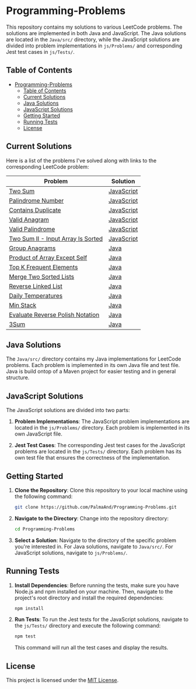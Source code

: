 # Programming-Problems

This repository contains my solutions to various LeetCode problems. The solutions are implemented in both Java and JavaScript. The Java solutions are located in the `Java/src/` directory, while the JavaScript solutions are divided into problem implementations in `js/Problems/` and corresponding Jest test cases in `js/Tests/`.

## Table of Contents

- [Programming-Problems](#programming-problems)
  - [Table of Contents](#table-of-contents)
  - [Current Solutions](#current-solutions)
  - [Java Solutions](#java-solutions)
  - [JavaScript Solutions](#javascript-solutions)
  - [Getting Started](#getting-started)
  - [Running Tests](#running-tests)
  - [License](#license)

## Current Solutions

Here is a list of the problems I've solved along with links to the corresponding LeetCode problem:

| Problem                                                                                               | Solution                                                                           |
| ----------------------------------------------------------------------------------------------------- | ---------------------------------------------------------------------------------- |
| [Two Sum](https://leetcode.com/problems/two-sum/)                                                     | [JavaScript](js/Problems/twoSum.js)                                                |
| [Palindrome Number](https://leetcode.com/problems/palindrome-number/)                                 | [JavaScript](js/Problems/isPalindrome.js)                                          |
| [Contains Duplicate](https://leetcode.com/problems/contains-duplicate/)                               | [JavaScript](js/Problems/containsDuplicate.js)                                     |
| [Valid Anagram](https://leetcode.com/problems/valid-anagram/)                                         | [JavaScript](js/Problems/isAnagram.js)                                             |
| [Valid Palindrome](https://leetcode.com/problems/valid-palindrome/)                                   | [JavaScript](js/Problems/isPalindrome.js)                                          |
| [Two Sum II - Input Array Is Sorted](https://leetcode.com/problems/two-sum-ii-input-array-is-sorted/) | [JavaScript](js/Problems/twoSum2.js)                                               |
| [Group Anagrams](https://leetcode.com/problems/group-anagrams/)                                       | [Java](Java/src/main/java/problems/leetcode/arrays_hashing/GroupAnagrams.java)     |
| [Product of Array Except Self](https://leetcode.com/problems/product-of-array-except-self/)           | [Java](Java/src/main/java/problems/leetcode/arrays_hashing/ProductExceptSelf.java) |
| [Top K Frequent Elements](https://leetcode.com/problems/top-k-frequent-elements/)                     | [Java](Java/src/main/java/problems/leetcode/arrays_hashing/TopKFrequent.java)      |
| [Merge Two Sorted Lists](https://leetcode.com/problems/merge-two-sorted-lists/)                       | [Java](Java/src/main/java/problems/leetcode/linked_list/MergeTwoSortedLists.java)  |
| [Reverse Linked List](https://leetcode.com/problems/reverse-linked-list/)                             | [Java](Java/src/main/java/problems/leetcode/linked_list/ReverseLinkedList.java)    |
| [Daily Temperatures](https://leetcode.com/problems/daily-temperatures/)                               | [Java](Java/src/main/java/problems/leetcode/stack/DailyTemperatures.java)          |
| [Min Stack](https://leetcode.com/problems/min-stack/)                                                 | [Java](Java/src/main/java/problems/leetcode/stack/MinStack.java)                   |
| [Evaluate Reverse Polish Notation](https://leetcode.com/problems/evaluate-reverse-polish-notation/)   | [Java](Java/src/main/java/problems/leetcode/stack/ReversePolish.java)              |
| [3Sum](https://leetcode.com/problems/3sum/)                                                           | [Java](Java/src/main/java/problems/leetcode/two_pointers/ThreeSum.java)            |

## Java Solutions

The `Java/src/` directory contains my Java implementations for LeetCode problems. Each problem is implemented in its own Java file and test file.
Java is build ontop of a Maven project for easier testing and in general structure.

## JavaScript Solutions

The JavaScript solutions are divided into two parts:

1. **Problem Implementations**: The JavaScript problem implementations are located in the `js/Problems/` directory. Each problem is implemented in its own JavaScript file.

2. **Jest Test Cases**: The corresponding Jest test cases for the JavaScript problems are located in the `js/Tests/` directory. Each problem has its own test file that ensures the correctness of the implementation.

## Getting Started

1. **Clone the Repository**: Clone this repository to your local machine using the following command:

    ```bash
    git clone https://github.com/PalmaAnd/Programming-Problems.git
    ```

2. **Navigate to the Directory**: Change into the repository directory:

    ```bash
    cd Programming-Problems
    ```

3. **Select a Solution**: Navigate to the directory of the specific problem you're interested in. For Java solutions, navigate to `Java/src/`. For JavaScript solutions, navigate to `js/Problems/`.

## Running Tests

1. **Install Dependencies**: Before running the tests, make sure you have Node.js and npm installed on your machine. Then, navigate to the project's root directory and install the required dependencies:

    ```bash
    npm install
    ```

2. **Run Tests**: To run the Jest tests for the JavaScript solutions, navigate to the `js/Tests/` directory and execute the following command:

    ```bash
    npm test
    ```

    This command will run all the test cases and display the results.

## License

This project is licensed under the [MIT License](LICENSE).
